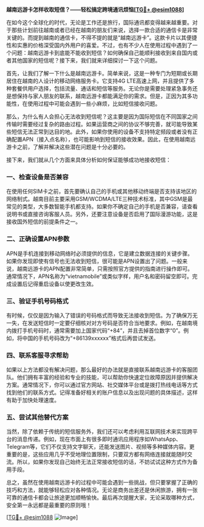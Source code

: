 **越南远游卡怎样收取短信？——轻松搞定跨境通讯烦恼[[TG💪+ @esim1088](https://t.me/s/esim1088)]**

在如今这个全球化的时代，无论是工作还是旅行，国际通讯都变得越来越重要。对于那些计划前往越南或者已经在越南的朋友们来说，选择一款合适的通信卡是非常关键的。而提到越南的通信卡，不得不提的就是“越南远游卡”。这款卡片以其便捷性和实惠的价格深受国内外用户的喜爱。不过，也有不少人在使用过程中遇到了一个问题：越南远游卡到底能不能收到短信？如何确保自己能顺利接收到来自国内或者其他国家的短信呢？接下来，我们就来详细探讨一下这个问题。

首先，让我们了解一下什么是越南远游卡。简单来说，这是一种专门为短期或长期居住在越南的人设计的移动网络服务卡。它支持4G LTE高速上网，并且提供了多种套餐供用户选择，包括流量、通话和短信等服务。无论你是需要处理紧急事务还是想保持与家人朋友的联系，越南远游卡都能满足你的需求。但是，正因为其多功能性，在使用过程中可能会遇到一些小麻烦，比如短信接收问题。

那么，为什么有人会担心无法收到短信呢？这主要是因为国际短信在不同国家之间传输时需要经过复杂的路由过程。如果运营商之间的协议不够完善，就可能导致某些短信无法正常到达目的地。此外，如果你使用的设备不支持特定频段或者没有正确配置APN（接入点名称），也可能影响到短信的接收效果。因此，在使用越南远游卡之前，了解并解决这些潜在问题是十分必要的。

接下来，我们就从几个方面来具体分析如何保证能够成功地接收短信：

### **一、检查设备是否兼容**
在使用任何SIM卡之前，首先要确认自己的手机或其他移动终端是否支持该地区的网络制式。越南目前主要采用GSM/WCDMA/LTE三种技术标准，其中GSM是最常见的类型，大多数智能手机都支持。如果你不确定自己的手机是否兼容，请查看说明书或直接咨询客服人员。另外，还要注意设备是否启用了国际漫游功能，这是接收国外短信的前提条件之一。

### **二、正确设置APN参数**
APN是手机连接到移动网络时必须提供的信息，它是建立数据连接的关键步骤。如果你发现即使有信号也无法收到短信，很可能是APN设置出了问题。一般来说，越南远游卡的APN配置非常简单，只需按照官方提供的指南进行操作即可。通常情况下，APN名称为“vietnamobile”或类似字样，用户名和密码留空即可。完成设置后记得重启设备以使更改生效。

### **三、验证手机号码格式**
有时候，仅仅是因为输入了错误的号码格式而导致无法接收到短信。为了确保万无一失，在发送短信时一定要仔细核对对方号码是否符合当地要求。例如，在越南境内拨打手机号码时，通常需要加上国家代码“+84”，并且去掉首位数字“0”。例如，将中国的手机号码改为“+86139xxxxxx”格式后再尝试发送。

### **四、联系客服寻求帮助**
如果以上方法都没有解决问题，那么最好的办法就是直接联系越南远游卡的客服团队。他们拥有丰富的经验和专业的技能，可以帮助你快速定位故障原因并提供解决方案。通常情况下，你可以通过官方网站、社交媒体平台或是拨打热线电话等方式找到他们的联系方式。记得准备好相关的账户信息以及出现问题的具体描述，这样有助于加快处理速度。

### **五、尝试其他替代方案**
当然，除了依赖于传统的短信服务外，我们还可以考虑利用互联网技术来实现跨平台的消息传递。例如，现在市面上有很多即时通讯应用程序如WhatsApp、Telegram等，它们不仅支持文字聊天，还能发送图片、视频等多种媒体内容。更重要的是，这些应用几乎不受地理位置限制，只要双方都有网络连接就能随时交流。所以，如果你发现自己始终无法正常接收短信的话，不妨试试这种方式作为备用手段。

总之，虽然在使用越南远游卡的过程中可能会遇到一些挑战，但只要掌握了正确的技巧和方法，就能够轻松应对各种情况。无论是商务出差还是休闲旅游，拥有一张可靠的通信卡都会让旅途更加顺畅愉快。最后再次提醒大家，无论采取哪种方式，安全第一永远都是最重要的原则哦！

[[TG💪+ @esim1088](https://t.me/s/esim1088) ![Image](https://i.postimg.cc/4NQfJmqS/Snipaste-2025-05-13-00-14-12.png)]